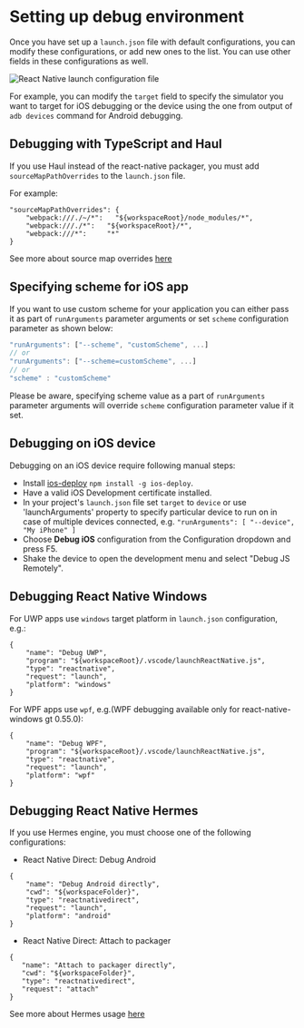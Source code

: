# Setting up debug environment

Once you have set up a `launch.json` file with default configurations, you can modify these configurations, or add new ones to the list. You can use other fields in these configurations as well.

![React Native launch configuration file](../images/launch-config.png)

For example, you can modify the `target` field to specify the simulator you want to target for iOS debugging or the device using the one from output of `adb devices` command for Android debugging.

## Debugging with TypeScript and Haul

If you use Haul instead of the react-native packager, you must add `sourceMapPathOverrides` to the `launch.json` file.

For example:
```
"sourceMapPathOverrides": {
    "webpack:///./~/*":   "${workspaceRoot}/node_modules/*",
    "webpack:///./*":   "${workspaceRoot}/*",
    "webpack:///*":     "*"
}
```
See more about source map overrides [here](https://github.com/Microsoft/vscode-node-debug2#sourcemappathoverrides)

## Specifying scheme for iOS app

If you want to use custom scheme for your application you can either pass it as part of `runArguments` parameter arguments or set `scheme` configuration parameter as shown below:
```js
"runArguments": ["--scheme", "customScheme", ...]
// or
"runArguments": ["--scheme=customScheme", ...]
// or
"scheme" : "customScheme"
```
Please be aware, specifying scheme value as a part of `runArguments` parameter arguments will override `scheme` configuration parameter value if it set.

## Debugging on iOS device

Debugging on an iOS device require following manual steps:
* Install [ios-deploy](https://www.npmjs.com/package/ios-deploy) `npm install -g ios-deploy`.
* Have a valid iOS Development certificate installed.
* In your project's `launch.json` file set `target` to `device` or use 'launchArguments' property to specify particular device to run on in case of multiple devices connected, e.g. `"runArguments": [ "--device", "My iPhone" ]`
* Choose **Debug iOS** configuration from the Configuration dropdown and press F5.
* Shake the device to open the development menu and select "Debug JS Remotely".

## Debugging React Native Windows

For UWP apps use `windows` target platform in `launch.json` configuration, e.g.:

```
{
    "name": "Debug UWP",
    "program": "${workspaceRoot}/.vscode/launchReactNative.js",
    "type": "reactnative",
    "request": "launch",
    "platform": "windows"
}
```

For WPF apps use `wpf`, e.g.(WPF debugging available only for react-native-windows gt 0.55.0):

```
{
    "name": "Debug WPF",
    "program": "${workspaceRoot}/.vscode/launchReactNative.js",
    "type": "reactnative",
    "request": "launch",
    "platform": "wpf"
}
```

## Debugging React Native Hermes

If you use Hermes engine, you must choose one of the following configurations:
 - React Native Direct: Debug Android

```
{
    "name": "Debug Android directly",
    "cwd": "${workspaceFolder}",
    "type": "reactnativedirect",
    "request": "launch",
    "platform": "android"
}
```

 - React Native Direct: Attach to packager

 ```
{
    "name": "Attach to packager directly",
    "cwd": "${workspaceFolder}",
    "type": "reactnativedirect",
    "request": "attach"
}
```

See more about Hermes usage [here](https://facebook.github.io/react-native/docs/hermes/)